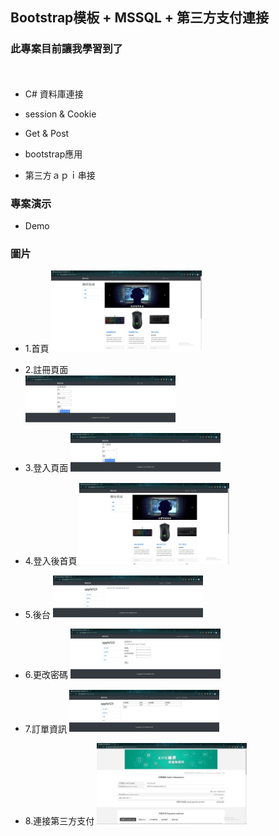 ## Bootstrap模板 + MSSQL + 第三方支付連接

### 此專案目前讓我學習到了
　
 * C# 資料庫連接

 * session & Cookie 

 * Get & Post

 * bootstrap應用

 * 第三方ａｐｉ串接




### 專案演示 

  * Demo


### 圖片

   * 1.首頁 
     <img src="https://github.com/z83520/TestWeb/blob/main/jpg/%E9%A6%96%E9%A0%81.jpg" width="50%">
     
     
   * 2.註冊頁面  
     <img src="https://github.com/z83520/TestWeb/blob/main/jpg/%E8%A8%BB%E5%86%8A.jpg" width="50%">
     
     
   * 3.登入頁面 
     <img src="https://github.com/z83520/TestWeb/blob/main/jpg/%E7%99%BB%E5%85%A5.jpg" width="50%">
     
     
   * 4.登入後首頁 
     <img src="https://github.com/z83520/TestWeb/blob/main/jpg/%E7%99%BB%E5%85%A5%E5%BE%8C%E9%A6%96%E9%A0%81.jpg" width="50%"> 
     
     
   * 5.後台 
     <img src="https://github.com/z83520/TestWeb/blob/main/jpg/%E5%BE%8C%E8%87%BA.jpg" width="50%">
     
     
   * 6.更改密碼 
     <img src="https://github.com/z83520/TestWeb/blob/main/jpg/%E5%AF%86%E7%A2%BC%E4%BF%AE%E6%94%B9.jpg" width="50%">
     
     
   * 7.訂單資訊 
     <img src="https://github.com/z83520/TestWeb/blob/main/jpg/%E8%A8%82%E5%96%AE.jpg" width="50%">
     
     
   * 8.連接第三方支付 
     <img src="https://github.com/z83520/TestWeb/blob/main/jpg/%E7%B6%A0%E7%95%8C.jpg" width="50%">
     
     


